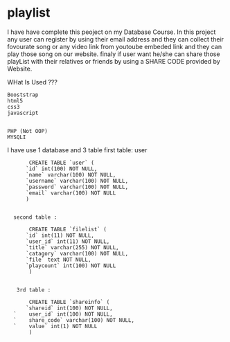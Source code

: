# playlist
I have have complete this peoject on my Database Course. In this project any user can register by using their email address and they can collect their fovourate song or any video link from youtoube embeded link and they can play those song on our website. finaly if user want he/she can share those playList with their relatives or friends by using a SHARE CODE provided by Website.

WHat Is Used ???

    Booststrap
    html5
    css3
    javascript
    
    
    PHP (Not OOP)
    MYSQLI
  
  
  
   I have use 1 database and 3 table
       first table: user

           CREATE TABLE `user` (
          `id` int(100) NOT NULL,
          `name` varchar(100) NOT NULL,
          `username` varchar(100) NOT NULL,
          `password` varchar(100) NOT NULL,
          `email` varchar(100) NOT NULL
          )


      second table :

           CREATE TABLE `filelist` (
          `id` int(11) NOT NULL,
          `user_id` int(11) NOT NULL,
          `title` varchar(255) NOT NULL,
          `catagory` varchar(100) NOT NULL,
          `file` text NOT NULL,
          `playcount` int(100) NOT NULL
           )


       3rd table :

           CREATE TABLE `shareinfo` (
          `shareid` int(100) NOT NULL,
      `    user_id` int(100) NOT NULL,
      `    share_code` varchar(100) NOT NULL,
      `    value` int(1) NOT NULL
           ) 

   
    
    
    
    
    
